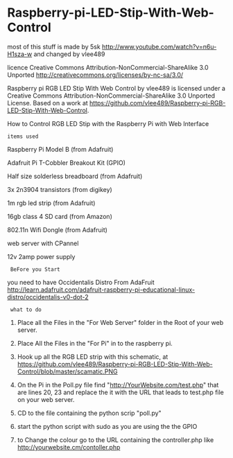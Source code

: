 Raspberry-pi-LED-Stip-With-Web-Control
======================================

most of this stuff is made by 5sk http://www.youtube.com/watch?v=n6u-H1sza-w 
and changed by vlee489 

licence Creative Commons Attribution-NonCommercial-ShareAlike 3.0 Unported http://creativecommons.org/licenses/by-nc-sa/3.0/

Raspberry pi RGB LED Stip With Web Control by vlee489 is licensed under a Creative Commons Attribution-NonCommercial-ShareAlike 3.0 Unported License.
Based on a work at https://github.com/vlee489/Raspberry-pi-RGB-LED-Stip-With-Web-Control.

How to Control RGB LED Stip with the Raspberry Pi  with Web Interface 

    items used

Raspberry Pi Model B (from Adafruit)

Adafruit Pi T-Cobbler Breakout Kit (GPIO)

Half size solderless breadboard (from Adafruit)

3x 2n3904 transistors (from digikey)

1m rgb led strip (from Adafruit)

16gb class 4 SD card (from Amazon)

802.11n Wifi Dongle (from Adafruit)

web server with CPannel

12v 2amp power supply 

     BeFore you Start 

you need to have Occidentalis Distro From AdaFruit
http://learn.adafruit.com/adafruit-raspberry-pi-educational-linux-distro/occidentalis-v0-dot-2

     what to do 

1. Place all the Files in the "For Web Server" folder in the Root of your web server.

2. Place All the Files in the "For Pi" in to the raspberry pi.

3. Hook up all the RGB LED strip with this schematic, at https://github.com/vlee489/Raspberry-pi-RGB-LED-Stip-With-Web-Control/blob/master/scamatic.PNG

4. On the Pi in the Poll.py file find "http://YourWebsite.com/test.php" that are lines 20, 23 and replace the it with the URL that leads to test.php file on your web server.

5. CD to the file containing the python scrip "poll.py" 

6. start the python script with sudo as you are using the the GPIO 

7. to Change the colour go to the URL containing the controller.php like http://yourwebsite.cm/contoller.php 